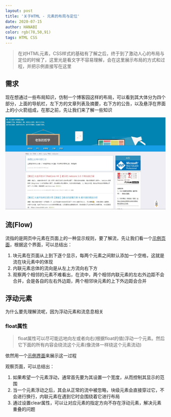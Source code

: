 ```yaml
---
layout: post
title: '关于HTML - 元素的布局与定位'
date: 2020-07-15
author: HANABI
color: rgb(78,50,91)
tags: HTML CSS
---
```


> 在对HTML元素，CSS样式的基础有了解之后，终于到了激动人心的布局与定位的时候了，这里光是看文字不容易理解，会在这里展示布局的方式和过程，并把示例直接写在这里



## 需求

现在想通过一些布局知识，仿制一个博客园这样的布局，可以看到其大体分为四个部分，上面的导航栏，左下方的文章列表及摘要，右下方的公告，以及悬浮在界面上的小火箭组成，在那之前，先让我们来了解一些知识

![](/assets/img/html-2.JPG)

## 流(Flow)

流指的是网页中元素在页面上的一种显示规则，要了解流，先让我们看一个[示例页面](/assets/sample/Flow.html)，根据这个界面，可以总结出：

1. 块元素在页面从上到下逐个显示，每两个元素之间默认添加一个空格，这就是流在块元素中的体现
2. 内联元素总体的流向是从左上方流向右下方
3. 观察两个相邻的元素不难看出，在流中，两个相邻内联元素的左右外边距不会合并，会是各自的左右外边距，两个相邻块元素的上下外边距会合并



## 浮动元素

为什么要先理解流呢，因为浮动元素和流息息相关

### float属性

> float属性可以尽可能远地向左或者向右(根据float的值)浮动一个元素。然后它下面的所有内容会绕流这个元素(像流体一样绕这个元素流动)

依然用一个[示例界面](/assets/sample/float.html)来展示这一过程

观察页面，可以总结出：
1.	如果希望一个元素浮动，通常首先要为其设置一个宽度，从而控制其显示的范围
2.	当一个元素浮动之后，其会从正常的流中被忽略，块级元素会直接穿过它，不会进行换行，内联元素在遇到它时会围绕着它进行布局
3.	通过设置clear属性，可以让对应元素的指定方向不存在浮动元素，解决元素重叠的问题